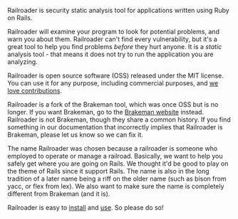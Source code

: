 Railroader is security static analysis tool for
applications written using Ruby on Rails.

Railroader will examine your program to look for potential
problems, and warn you about them.
Railroader can't find every vulnerability, but it's a great tool to help
you find problems *before* they hurt anyone.
It is a *static* analysis tool - that means it does not try to run
the application you are analyzing.

Railroader is open source software (OSS) released under the MIT license.
You can use it for any purpose, including commercial purposes, and
[we love contributions](/contributions).

Railroader is a fork of the Brakeman tool, which was once OSS but is no longer. If you want Brakeman, go to the
[Brakeman website](https://brakemanscanner.org/) instead.
Railroader is not Brakeman, though they share a common history.
If you find something in our documentation that incorrectly
implies that Railroader is Brakeman, please let us know so we can fix it.

The name Railroader was chosen because a railroader is someone
who employed to operate or manage a railroad.
Basically, we want to help you safely get where you are going on Rails.
We thought it'd be good to play on the theme of Rails since it support Rails.
The name is also in the long tradition of a later name being a riff on
the older name (such as bison from yacc, or flex from lex).
We also want to make sure the name is completely different
from Brakeman (and it is).

Railroader is easy to [install](/install) and [use](/use).
So please do so!
